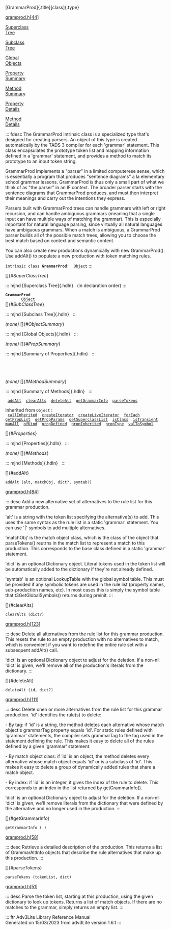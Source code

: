 [GrammarProd]{.title}[class]{.type}

[gramprod.h](../file/gramprod.h.html)\[[44](../source/gramprod.h.html#44)\]

[Superclass\
Tree](#_SuperClassTree_)

[Subclass\
Tree](#_SubClassTree_)

[Global\
Objects](#_ObjectSummary_)

[Property\
Summary](#_PropSummary_)

[Method\
Summary](#_MethodSummary_)

[Property\
Details](#_Properties_)

[Method\
Details](#_Methods_)

::: fdesc
The GrammarProd intrinsic class is a specialized type that\'s designed
for creating parsers. An object of this type is created automatically by
the TADS 3 compiler for each \'grammar\' statement. This class
encapsulates the prototype token list and mapping information defined in
a \'grammar\' statement, and provides a method to match its prototype to
an input token string.

GrammarProd implements a \"parser\" in a limited computerese sense,
which is essentially a program that produces \"sentence diagrams\" a la
elementary school grammar lessons. GrammarProd is thus only a small part
of what we think of as \"the parser\" in an IF context. The broader
parser starts with the sentence diagrams that GrammarProd produces, and
must then interpret their meanings and carry out the intentions they
express.

Parsers built with GrammarProd trees can handle grammars with left or
right recursion, and can handle ambiguous grammars (meaning that a
single input can have multiple ways of matching the grammar). This is
especially important for natural language parsing, since virtually all
natural languages have ambiguous grammars. When a match is ambiguous, a
GrammarProd parser builds all of the possible match trees, allowing you
to choose the best match based on context and semantic content.

You can also create new productions dynamically with new GrammarProd().
Use addAlt() to populate a new production with token matching rules.

`intrinsic class `**`GrammarProd`**` :   `[`Object`](../object/Object.html)
:::

[]{#_SuperClassTree_}

::: mjhd
[Superclass Tree]{.hdln}   (in declaration order)
:::

**`GrammarProd`**\
`         `[`Object`](../object/Object.html)\
[]{#_SubClassTree_}

::: mjhd
[Subclass Tree]{.hdln}  
:::

*(none)* []{#_ObjectSummary_}

::: mjhd
[Global Objects]{.hdln}  
:::

*(none)* []{#_PropSummary_}

::: mjhd
[Summary of Properties]{.hdln}  
:::

` `

` `

*(none)* []{#_MethodSummary_}

::: mjhd
[Summary of Methods]{.hdln}  
:::

` `[`addAlt`](#addAlt)`  `[`clearAlts`](#clearAlts)`  `[`deleteAlt`](#deleteAlt)`  `[`getGrammarInfo`](#getGrammarInfo)`  `[`parseTokens`](#parseTokens)`  `

Inherited from `Object` :\
` `[`callInherited`](../object/Object.html#callInherited)`  `[`createIterator`](../object/Object.html#createIterator)`  `[`createLiveIterator`](../object/Object.html#createLiveIterator)`  `[`forEach`](../object/Object.html#forEach)`  `[`getPropList`](../object/Object.html#getPropList)`  `[`getPropParams`](../object/Object.html#getPropParams)`  `[`getSuperclassList`](../object/Object.html#getSuperclassList)`  `[`isClass`](../object/Object.html#isClass)`  `[`isTransient`](../object/Object.html#isTransient)`  `[`mapAll`](../object/Object.html#mapAll)`  `[`ofKind`](../object/Object.html#ofKind)`  `[`propDefined`](../object/Object.html#propDefined)`  `[`propInherited`](../object/Object.html#propInherited)`  `[`propType`](../object/Object.html#propType)`  `[`valToSymbol`](../object/Object.html#valToSymbol)`  `

[]{#_Properties_}

::: mjhd
[Properties]{.hdln}  
:::

*(none)* []{#_Methods_}

::: mjhd
[Methods]{.hdln}  
:::

[]{#addAlt}

`addAlt (alt, matchObj, dict?, symtab?)`

[gramprod.h](../file/gramprod.h.html)\[[84](../source/gramprod.h.html#84)\]

::: desc
Add a new alternative set of alternatives to the rule list for this
grammar production.

\'alt\' is a string with the token list specifying the alternative(s) to
add. This uses the same syntax as the rule list in a static \'grammar\'
statement. You can use \'\|\' symbols to add multiple alternatives.

\'matchObj\' is the match object class, which is the class of the object
that parseTokens() reutrns in the match list to represent a match to
this production. This corresponds to the base class defined in a static
\'grammar\' statement.

\'dict\' is an optional Dictionary object. Literal tokens used in the
token list will be automatically added to the dictionary if they\'re not
already defined.

\'symtab\' is an optional LookupTable with the global symbol table. This
must be provided if any symbolic tokens are used in the rule list
(property names, sub-production names, etc). In most cases this is
simply the symbol table that t3GetGlobalSymbols() returns during
preinit.
:::

[]{#clearAlts}

`clearAlts (dict?)`

[gramprod.h](../file/gramprod.h.html)\[[123](../source/gramprod.h.html#123)\]

::: desc
Delete all alternatives from the rule list for this grammar production.
This resets the rule to an empty production with no alternatives to
match, which is convenient if you want to redefine the entire rule set
with a subsequent addAlt() call.

\'dict\' is an optional Dictionary object to adjust for the deletion. If
a non-nil \'dict\' is given, we\'ll remove all of the production\'s
literals from the dictionary.
:::

[]{#deleteAlt}

`deleteAlt (id, dict?)`

[gramprod.h](../file/gramprod.h.html)\[[111](../source/gramprod.h.html#111)\]

::: desc
Delete onen or more alternatives from the rule list for this grammar
production. \'id\' identifies the rule(s) to delete:

\- By tag: if \'id\' is a string, the method deletes each alternative
whose match object\'s grammarTag property equals \'id\'. For static
rules defined with \'grammar\' statements, the compiler sets grammarTag
to the tag used in the statement defining the rule. This makes it easy
to delete all of the rules defined by a given \'grammar\' statement.

\- By match object class: if \'id\' is an object, the method deletes
every alternative whose match object equals \'id\' or is a subclass of
\'id\'. This makes it easy to delete a group of dynamically added rules
that share a match object.

\- By index: if \'id\' is an integer, it gives the index of the rule to
delete. This corresponds to an index in the list returned by
getGrammarInfo().

\'dict\' is an optional Dictionary object to adjust for the deletion. If
a non-nil \'dict\' is given, we\'ll remove literals from the dictionary
that were defined by the alternative and no longer used in the
production.
:::

[]{#getGrammarInfo}

`getGrammarInfo ( )`

[gramprod.h](../file/gramprod.h.html)\[[58](../source/gramprod.h.html#58)\]

::: desc
Retrieve a detailed description of the production. This returns a list
of GrammarAltInfo objects that describe the rule alternatives that make
up this production.
:::

[]{#parseTokens}

`parseTokens (tokenList, dict)`

[gramprod.h](../file/gramprod.h.html)\[[51](../source/gramprod.h.html#51)\]

::: desc
Parse the token list, starting at this production, using the given
dictionary to look up tokens. Returns a list of match objects. If there
are no matches to the grammar, simply returns an empty list.
:::

::: ftr
Adv3Lite Library Reference Manual\
Generated on 15/03/2023 from adv3Lite version 1.6.1
:::
